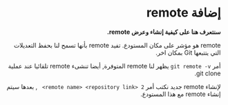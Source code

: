 <div  dir="rtl">

# إضافة remote

**سنتعرف هنا على كيفية إنشاء وعرض remote.**

remote هو مؤشر على مكان المستودع.
تفيد remote بأنها تسمح لنا بحفظ التعديلات التي يتتبعها Git بمكان اخر.

أمر `git remote -v` يظهر لنا remote المتوفرة, أيضا تنشىء remote تلقائيا عند عملية git clone.

لإنشاء remote جديد نكتب أمر `2 <remote name> <repository link> ` , بعدها سيتم إنشاء remote مع هذا المستودع.


 </div>
